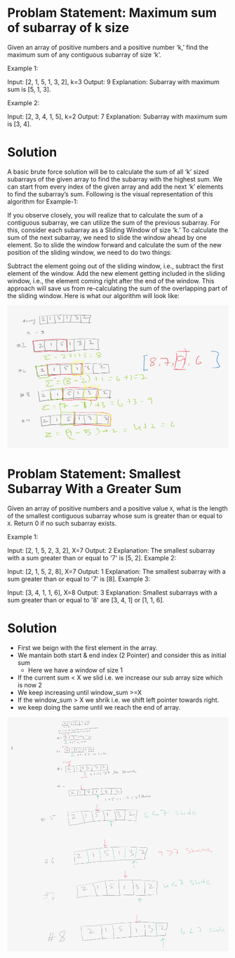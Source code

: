 # Problam Statement: Maximum sum of subarray of k size

Given an array of positive numbers and a positive number ‘k,’ find the maximum sum of any contiguous subarray of size ‘k’.

Example 1:

Input: [2, 1, 5, 1, 3, 2], k=3 
Output: 9
Explanation: Subarray with maximum sum is [5, 1, 3].

Example 2:

Input: [2, 3, 4, 1, 5], k=2 
Output: 7
Explanation: Subarray with maximum sum is [3, 4].


# Solution

A basic brute force solution will be to calculate the sum of all ‘k’ sized subarrays of the given array to find the subarray with the highest sum. We can start from every index of the given array and add the next ‘k’ elements to find the subarray’s sum. Following is the visual representation of this algorithm for Example-1:

If you observe closely, you will realize that to calculate the sum of a contiguous subarray, we can utilize the sum of the previous subarray. For this, consider each subarray as a Sliding Window of size ‘k.’ To calculate the sum of the next subarray, we need to slide the window ahead by one element. So to slide the window forward and calculate the sum of the new position of the sliding window, we need to do two things:

Subtract the element going out of the sliding window, i.e., subtract the first element of the window.
Add the new element getting included in the sliding window, i.e., the element coming right after the end of the window.
This approach will save us from re-calculating the sum of the overlapping part of the sliding window. Here is what our algorithm will look like:

![Alt text](../images/01_maximum_sum_of_subarray_of_size_k.png?raw=true "Title")



# Problam Statement: Smallest Subarray With a Greater Sum

Given an array of positive numbers and a positive value `X`, what is the length of the smallest contiguous subarray whose sum is greater than or equal to `X`. Return 0 if no such subarray exists.

Example 1:

Input: [2, 1, 5, 2, 3, 2], X=7 
Output: 2
Explanation: The smallest subarray with a sum greater than or equal to '7' is [5, 2].
Example 2:

Input: [2, 1, 5, 2, 8], X=7 
Output: 1
Explanation: The smallest subarray with a sum greater than or equal to '7' is [8].
Example 3:

Input: [3, 4, 1, 1, 6], X=8 
Output: 3
Explanation: Smallest subarrays with a sum greater than or equal to '8' are [3, 4, 1] 
or [1, 1, 6].

# Solution
- First we beign with the first element in the array.
- We mantain both start & end index (2 Pointer) and consider this as initial sum
  - Here we have a window of size 1
- If the current sum < X we slid i.e. we increase our sub array size which is now 2
- We keep increasing until window_sum >=X 
- If the window_sum > X we shrik i.e. we shift left pointer towards right. 
- we keep doing the same until we reach the end of array.

![Alt text](../images/02_smallest_subarray_with_greater_sum.png?raw=true "Title")